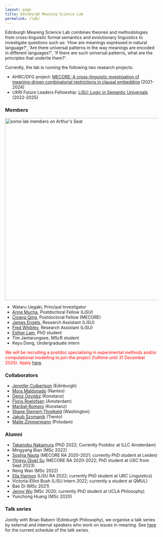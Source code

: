 ```yaml
---
layout: page
title: Edinburgh Meaning Science Lab
permalink: /lab/
---
```


Edinburgh Meaning Science Lab combines theories and methodologies from
cross-linguistic formal semantics and evolutionary linguistics to investigate
questions such as: 'How are meanings expressed in natural language?', 'Are there
universal patterns in the way meanings are encoded in different languages?',
'If there are such universal patterns, what are the principles that underlie
them?'.

Currently, the lab is running the following two research projects: 

- AHRC/DFG project: [MECORE: A cross-linguistic investigation of meaning-driven combinatorial restrictions in clausal embedding](https://wuegaki.ppls.ed.ac.uk/mecore/) (2021-2024)
- UKRI Future Leaders Fellowship: [LiSU: Logic in Semantic Universals](http://www.wataruuegaki.com/flf/) (2022-2025)

### Members

<img src="{{ site.baseurl }}/images/Arthurs.JPG" alt="some lab members on Arthur's Seat" style="width: 600px;"/>

- Wataru Uegaki, Principal Investigator
- [Anne Mucha](https://scholar.google.com/citations?user=R4g8pBAAAAAJ&hl=en&oi=ao), Postdoctoral Fellow (LiSU)
- [Ciyang Qing](https://sites.google.com/site/qciyang/), Postdoctoral Fellow (MECORE)
- [James Engels](https://uk.linkedin.com/in/james-engels), Research Assistant (LiSU)
- [Fred Whibley](https://uk.linkedin.com/in/fred-whibley-ab0310192), Research Assistant (LiSU)
- [Esther Lam](https://www.ed.ac.uk/profile/esther-lam), PhD student
- Tim Jantarungsee, MScR student
- Keyu Dong, Undergraduate intern

<span style="color:red">We will be recruiting a postdoc specialising in experimental methods and/or computational modelling to join the project (fulltime until 31 December 2025). Apply [here](https://elxw.fa.em3.oraclecloud.com/hcmUI/CandidateExperience/en/sites/CX_1001/job/7002).<span style="color:red"> 

### Collaborators

- [Jennifer Culbertson](http://jennifer-culbertson.github.io/) (Edinburgh)
- [Mora Maldonado](https://moramaldonado.github.io/) (Nantes)
- [Deniz Özyıldız](https://deniz.fr/) (Konstanz)
- [Floris Roelofsen](https://www.florisroelofsen.com/) (Amsterdam)
- [Maribel Romero](https://ling.sprachwiss.uni-konstanz.de/pages/home/romero/index.html) (Konstanz)
- [Shane Steinert-Threlkeld](https://www.shane.st) (Washington)
- [Jakub Szymanik](https://jakubszymanik.com/) (Trento)
- [Malte Zimmermann](https://www.ling.uni-potsdam.de/~zimmermann/) (Potsdam)

### Alumni

- [Takanobu Nakamura](https://takanobunakamura.github.io/) (PhD 2022; Currently Postdoc at ILLC Amsterdam)
- Mingyang Bian (MSc 2022)
- [Sophia Nauta](https://nl.linkedin.com/in/sophianauta) (MECORE RA 2020-2021; currently PhD student at Leiden)
- [Yingyu (Sue) Su](https://cn.linkedin.com/in/suyingyu/en) (MECORE RA 2020-2022; PhD student at USC from Sept 2023)
- Neng Wan (MSc 2022)
- [Ella Hannon](https://linguistics.ubc.ca/profile/ella-hannon/) (LiSU RA 2022; currently PhD student at UBC Linguistics)
- Victoria-Elliot Bush (LiSU Intern 2022; currently a student at QMUL)
- Bao Di (MSc 2021)
- [Jenny Wu](https://philosophy.ucla.edu/person/jenny-wu/) (MSc 2020; currently PhD student at UCLA Philosophy)
- Yunchong Huang (MSc 2020)

### Talk series

Jointly with Brian Rabern (Edinburgh Philosophy), we organise a talk series by
external and internal speakers who work on issues in meaning. See
[here](https://brianrabern.github.io/emsg/index.html) for the current schedule of
the talk series.
